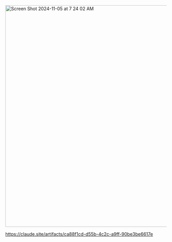 <img width="693" alt="Screen Shot 2024-11-05 at 7 24 02 AM" src="https://github.com/user-attachments/assets/047b981a-2f10-4a51-94e3-cc508946e3da">

https://claude.site/artifacts/ca88f1cd-d55b-4c2c-a9ff-90be3be6617e

